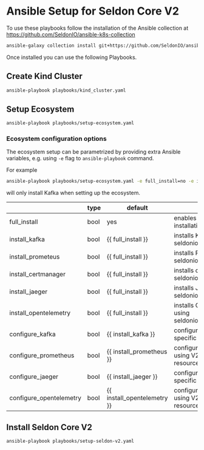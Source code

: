 # Ansible Setup for Seldon Core V2

To use these playbooks follow the installation of the Ansible collection at https://github.com/SeldonIO/ansible-k8s-collection
```bash
ansible-galaxy collection install git+https://github.com/SeldonIO/ansible-k8s-collection.git
```

Once installed you can use the following Playbooks.

## Create Kind Cluster

```bash
ansible-playbook playbooks/kind_cluster.yaml
```


## Setup Ecosystem

```bash
ansible-playbook playbooks/setup-ecosystem.yaml
```

### Ecosystem configuration options

The ecosystem setup can be parametrized by providing extra Ansible variables, e.g. using `-e` flag to `ansible-playbook` command.

For example
```bash
ansible-playbook playbooks/setup-ecosystem.yaml -e full_install=no -e install_kafka=yes
```
will only install Kafka when setting up the ecosystem.


|                         | type | default                     | comment                                                 |
|-------------------------|------|-----------------------------|---------------------------------------------------------|
| full_install            | bool | yes                         | enables full ecosystem installation                     |
| install_kafka           | bool | {{ full_install }}          | installs Kafka using seldonio.k8s.strimzi_kafka         |
| install_prometeus       | bool | {{ full_install }}          | installs Prometheus using seldonio.k8s.prometheus       |
| install_certmanager     | bool | {{ full_install }}          | installs certmanager using seldonio.k8s.certmanager     |
| install_jaeger          | bool | {{ full_install }}          | installs Jaeger using seldonio.k8s.jaeger               |
| install_opentelemetry   | bool | {{ full_install }}          | installs OpenTelemetry using seldonio.k8s.opentelemetry |
| configure_kafka         | bool | {{ install_kafka }}         | configures Kafka using V2 specific resources            |
| configure_prometheus    | bool | {{ install_prometheus }}    | configure Prometheus using V2 specific resources        |
| configure_jaeger        | bool | {{ install_jaeger }}        | configure Jaeger using V2 specific resoruces            |
| configure_opentelemetry | bool | {{ install_opentelemetry }} | configure OpenTelemetry using V2 specific resources     |


## Install Seldon Core V2
```bash
ansible-playbook playbooks/setup-seldon-v2.yaml
```
